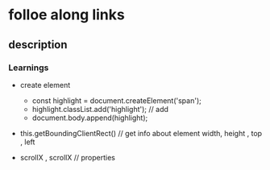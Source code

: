 
# folloe along links

## description


### Learnings
- create element 
    - const highlight = document.createElement('span');
    -  highlight.classList.add('highlight');  // add 
    - document.body.append(highlight);

- this.getBoundingClientRect() // get info about element width, height , top , left 
- scrollX , scrollX // properties 